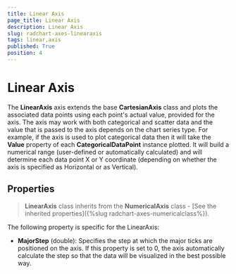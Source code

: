```yaml
---
title: Linear Axis
page_title: Linear Axis
description: Linear Axis
slug: radchart-axes-linearaxis
tags: linear,axis
published: True
position: 4
---
```


# Linear Axis

The **LinearAxis** axis extends the base **CartesianAxis** class and plots the associated data points using each point's actual value, provided for the axis. The axis may work with both categorical and scatter data and the value that is passed to the axis depends on the chart series type. For example, if the axis is used to plot categorical data then it will take the **Value** property of each **CategoricalDataPoint** instance plotted. It will build a numerical range (user-defined or automatically calculated) and will determine each data point X or Y coordinate (depending on whether the axis is specified as Horizontal or as Vertical).

## Properties

>**LinearAxis** class inherits from the **NumericalAxis** class -
[See the inherited properties]({%slug radchart-axes-numericalclass%}).

The following property is specific for the LinearAxis:

* **MajorStep** (double): Specifies the step at which the major ticks are positioned on the axis. If this property is set to 0, the axis automatically calculate the step so that the data will be visualized in the best possible way.

